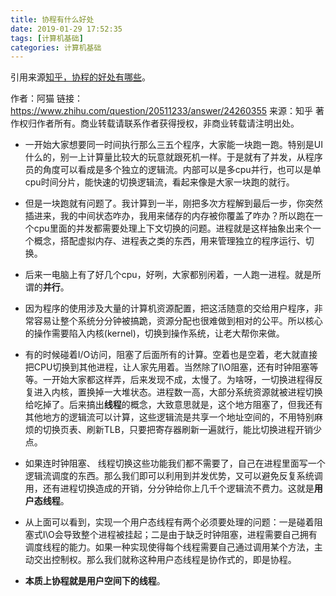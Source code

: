 ```yaml
---
title: 协程有什么好处
date: 2019-01-29 17:52:35
tags: [计算机基础]
categories: 计算机基础
---
```


引用来源[知乎，协程的好处有哪些](https://www.zhihu.com/question/20511233/answer/24260355)。

作者：阿猫
链接：https://www.zhihu.com/question/20511233/answer/24260355
来源：知乎
著作权归作者所有。商业转载请联系作者获得授权，非商业转载请注明出处。

* 一开始大家想要同一时间执行那么三五个程序，大家能一块跑一跑。特别是UI什么的，别一上计算量比较大的玩意就跟死机一样。于是就有了并发，从程序员的角度可以看成是多个独立的逻辑流。内部可以是多cpu并行，也可以是单cpu时间分片，能快速的切换逻辑流，看起来像是大家一块跑的就行。

* 但是一块跑就有问题了。我计算到一半，刚把多次方程解到最后一步，你突然插进来，我的中间状态咋办，我用来储存的内存被你覆盖了咋办？所以跑在一个cpu里面的并发都需要处理上下文切换的问题。进程就是这样抽象出来个一个概念，搭配虚拟内存、进程表之类的东西，用来管理独立的程序运行、切换。

* 后来一电脑上有了好几个cpu，好咧，大家都别闲着，一人跑一进程。就是所谓的**并行**。

* 因为程序的使用涉及大量的计算机资源配置，把这活随意的交给用户程序，非常容易让整个系统分分钟被搞跪，资源分配也很难做到相对的公平。所以核心的操作需要陷入内核(kernel)，切换到操作系统，让老大帮你来做。
* 有的时候碰着I/O访问，阻塞了后面所有的计算。空着也是空着，老大就直接把CPU切换到其他进程，让人家先用着。当然除了I\O阻塞，还有时钟阻塞等等。一开始大家都这样弄，后来发现不成，太慢了。为啥呀，一切换进程得反复进入内核，置换掉一大堆状态。进程数一高，大部分系统资源就被进程切换给吃掉了。后来搞出**线程**的概念，大致意思就是，这个地方阻塞了，但我还有其他地方的逻辑流可以计算，这些逻辑流是共享一个地址空间的，不用特别麻烦的切换页表、刷新TLB，只要把寄存器刷新一遍就行，能比切换进程开销少点。
* 如果连时钟阻塞、 线程切换这些功能我们都不需要了，自己在进程里面写一个逻辑流调度的东西。那么我们即可以利用到并发优势，又可以避免反复系统调用，还有进程切换造成的开销，分分钟给你上几千个逻辑流不费力。这就是**用户态线程**。
* 从上面可以看到，实现一个用户态线程有两个必须要处理的问题：一是碰着阻塞式I\O会导致整个进程被挂起；二是由于缺乏时钟阻塞，进程需要自己拥有调度线程的能力。如果一种实现使得每个线程需要自己通过调用某个方法，主动交出控制权。那么我们就称这种用户态线程是协作式的，即是协程。
* **本质上协程就是用户空间下的线程**。